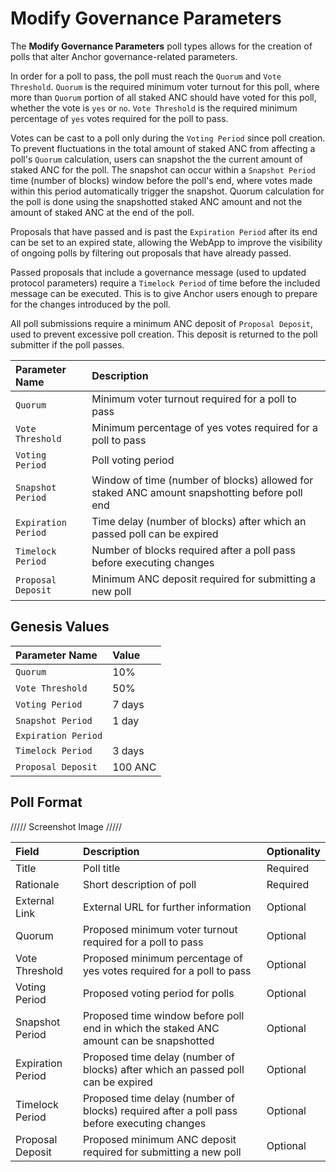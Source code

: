 # Modify Governance Parameters

The **Modify Governance Parameters** poll types allows for the creation of polls that alter Anchor governance-related parameters.

In order for a poll to pass, the poll must reach the `Quorum` and `Vote Threshold`. `Quorum` is the required minimum voter turnout for this poll, where more than `Quorum` portion of all staked ANC should have voted for this poll, whether the vote is `yes` or `no`. `Vote Threshold` is the required minimum percentage of `yes` votes required for the poll to pass.

Votes can be cast to a poll only during the `Voting Period` since poll creation. To prevent fluctuations in the total amount of staked ANC from affecting a poll's `Quorum` calculation, users can snapshot the the current amount of staked ANC for the poll. The snapshot can occur within a `Snapshot Period` time \(number of blocks\) window before the poll's end, where votes made within this period automatically trigger the snapshot. Quorum calculation for the poll is done using the snapshotted staked ANC amount and not the amount of staked ANC at the end of the poll.

Proposals that have passed and is past the `Expiration Period` after its end can be set to an expired state, allowing the WebApp to improve the visibility of ongoing polls by filtering out proposals that have already passed.

Passed proposals that include a governance message \(used to updated protocol parameters\) require a `Timelock Period` of time before the included message can be executed. This is to give Anchor users enough to prepare for the changes introduced by the poll.

All poll submissions require a minimum ANC deposit of `Proposal Deposit`, used to prevent excessive poll creation. This deposit is returned to the poll submitter if the poll passes.

| Parameter Name | Description |
| :--- | :--- |
| `Quorum` | Minimum voter turnout required for a poll to pass |
| `Vote Threshold` | Minimum percentage of yes votes required for a poll to pass |
| `Voting Period` | Poll voting period |
| `Snapshot Period` | Window of time \(number of blocks\) allowed for staked ANC amount snapshotting before poll end |
| `Expiration Period` | Time delay \(number of blocks\) after which an passed poll can be expired |
| `Timelock Period` | Number of blocks required after a poll pass before executing changes |
| `Proposal Deposit` | Minimum ANC deposit required for submitting a new poll |

## Genesis Values

| Parameter Name | Value |
| :--- | :--- |
| `Quorum` | 10% |
| `Vote Threshold` | 50% |
| `Voting Period` | 7 days |
| `Snapshot Period` | 1 day |
| `Expiration Period` |  |
| `Timelock Period` | 3 days |
| `Proposal Deposit` | 100 ANC |

## Poll Format

///// Screenshot Image /////

| Field | Description | Optionality |
| :--- | :--- | :--- |
| Title | Poll title | Required |
| Rationale | Short description of poll | Required |
| External Link | External URL for further information | Optional |
| Quorum | Proposed minimum voter turnout required for a poll to pass | Optional |
| Vote Threshold | Proposed minimum percentage of yes votes required for a poll to pass | Optional |
| Voting Period | Proposed voting period for polls | Optional |
| Snapshot Period | Proposed time window before poll end in which  the staked ANC amount can be snapshotted | Optional |
| Expiration Period | Proposed time delay \(number of blocks\) after which an passed poll can be expired | Optional |
| Timelock Period | Proposed time delay \(number of blocks\) required after a poll pass before executing changes | Optional |
| Proposal Deposit | Proposed minimum ANC deposit required for submitting a new poll | Optional |

